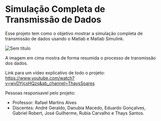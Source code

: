 # Simulação Completa de Transmissão de Dados

Esse projeto tem como o objetivo mostrar a simulação completa de transmissão de dados usando o Matlab e Matlab Simulink. 

![Sem título](https://user-images.githubusercontent.com/44234388/146242393-373264bc-8fe5-4a7a-b1c5-ba0cf0b2e96f.png)

A imagem em cima mostra de forma resumida o processo de transmissão dos dados.

Link para um vídeo explicativo de todo o projeto: https://www.youtube.com/watch?v=wvDYjcxHQzs&ab_channel=ThaysSoares

Pessoas responsavel pelo projeto:
- Professor: Rafael Martins Alves
- Discentes: André Geraldo,  Danubia Macedo,  Eduardo Gonçalves, Gabriel Robert, José Guilherme, Rubia Carvalho e Thays Santos.
